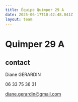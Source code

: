 ```yaml
---
title: Équipe Quimper 29 A
date: 2025-06-17T10:42:48.041Z
layout: team
---
```


# Quimper 29 A



## contact 

Diane GERARDIN

06 33 75 36 31

diane.gerardin@gmail.com

